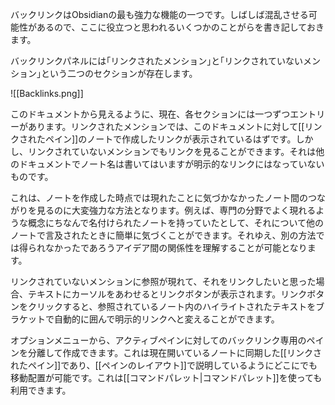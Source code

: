 バックリンクはObsidianの最も強力な機能の一つです。しばしば混乱させる可能性があるので、ここに役立つと思われるいくつかのことがらを書き記しておきます。

バックリンクパネルには｢リンクされたメンション｣と｢リンクされていないメンション｣という二つのセクションが存在します。

![[Backlinks.png]]

このドキュメントから見えるように、現在、各セクションには一つずつエントリーがあります。リンクされたメンションでは、このドキュメントに対して[[リンクされたペイン]]のノートで作成したリンクが表示されているはずです。しかし、リンクされていないメンションでもリンクを見ることができます。それは他のドキュメントでノート名は書いてはいますが明示的なリンクにはなっていないものです。

これは、ノートを作成した時点では現れたことに気づかなかったノート間のつながりを見るのに大変強力な方法となります。例えば、専門の分野でよく現れるような概念にちなんで名付けられたノートを持っていたとして、それについて他のノートで言及されたときに簡単に気づくことができます。それゆえ、別の方法では得られなかったであろうアイデア間の関係性を理解することが可能となります。

リンクされていないメンションに参照が現れて、それをリンクしたいと思った場合、テキストにカーソルをあわせるとリンクボタンが表示されます。リンクボタンをクリックすると、参照されているノート内のハイライトされたテキストをブラケットで自動的に囲んで明示的リンクへと変えることができます。

オプションメニューから、アクティブペインに対してのバックリンク専用のペインを分離して作成できます。これは現在開いているノートに同期した[[リンクされたペイン]]であり、[[ペインのレイアウト]]で説明しているようにどこにでも移動配置が可能です。これは[[コマンドパレット|コマンドパレット]]を使っても利用できます。